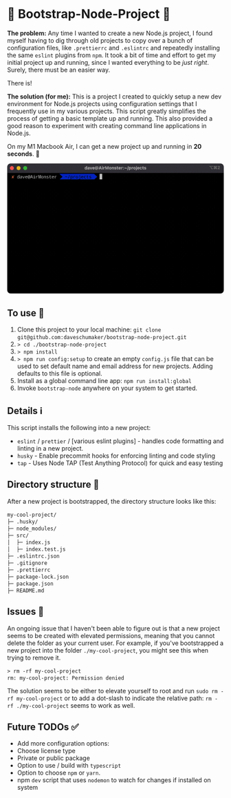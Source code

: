 # 🚧 Bootstrap-Node-Project 🚧

**The problem:** Any time I wanted to create a new Node.js project, I found myself having to dig through old projects to copy over a bunch of configuration files, like `.prettierrc` and `.eslintrc` and repeatedly installing the same `eslint` plugins from `npm`. It took a bit of time and effort to get my initial project up and running, since I wanted everything to be *just right*. Surely, there must be an easier way.

There is!

**The solution (for me):** This is a project I created to quickly setup a new dev environment for Node.js projects using configuration settings that I frequently use in my various projects. This script greatly simplifies the process of getting a basic template up and running. This also provided a good reason to experiment with creating command line applications in Node.js.

On my M1 Macbook Air, I can get a new project up and running in **20 seconds**. 🙌

![Screenshot of Bootstrap-Node in action](bootstrap-node-demo.gif)

## To use 🚦

1. Clone this project to your local machine: `git clone git@github.com:daveschumaker/bootstrap-node-project.git`
2. `> cd ./bootstrap-node-project`
3. `> npm install`
4. `> npm run config:setup` to create an empty `config.js` file that can be used to set default name and email address for new projects. Adding defaults to this file is optional.
5. Install as a global command line app: `npm run install:global`
6. Invoke `bootstrap-node` anywhere on your system to get started.

## Details ℹ️

This script installs the following into a new project:

* `eslint` / `prettier` / [various eslint plugins] - handles code formatting and linting in a new project.
* `husky` - Enable precommit hooks for enforcing linting and code styling
* `tap` - Uses Node TAP (Test Anything Protocol) for quick and easy testing

## Directory structure 🌴

After a new project is bootstrapped, the directory structure looks like this:

```text
my-cool-project/
├─ .husky/
├─ node_modules/
├─ src/
│  ├─ index.js
│  ├─ index.test.js
├─ .eslintrc.json
├─ .gitignore
├─ .prettierrc
├─ package-lock.json
├─ package.json
├─ README.md
```

## Issues 🚨

An ongoing issue that I haven't been able to figure out is that a new project seems to be created with elevated permissions, meaning that you cannot delete the folder as your current user. For example, if you've bootstrapped a new project into the folder `./my-cool-project`, you might see this when trying to remove it.

```text
> rm -rf my-cool-project
rm: my-cool-project: Permission denied
```

The solution seems to be either to elevate yourself to root and run `sudo rm -rf my-cool-project` or to add a dot-slash to indicate the relative path: `rm -rf ./my-cool-project` seems to work as well.

## Future TODOs ✅

* Add more configuration options:
* Choose license type
* Private or public package
* Option to use / build with `typescript`
* Option to choose `npm` or `yarn`.
* npm `dev` script that uses `nodemon` to watch for changes if installed on system
